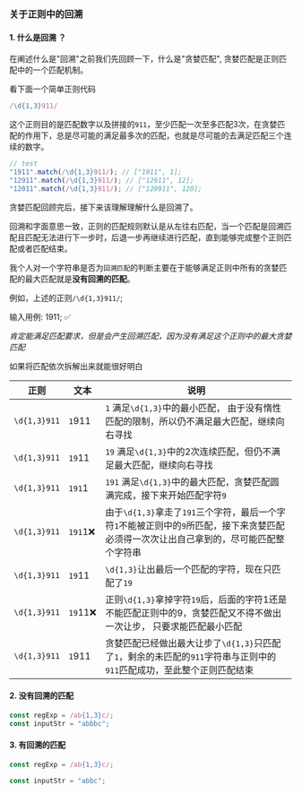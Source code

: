 ### 关于正则中的回溯


#### 1. 什么是回溯 ？

在阐述什么是"回溯"之前我们先回顾一下，什么是"贪婪匹配", 贪婪匹配是正则匹配中的一个匹配机制。

看下面一个简单正则代码

```js
/\d{1,3}911/
```

这个正则目的是匹配数字以及拼接的`911`，至少匹配一次至多匹配3次，在贪婪匹配的作用下，总是尽可能的满足最多次的匹配，也就是尽可能的去满足匹配三个连续的数字。

```js
// test
"1911".match(/\d{1,3}911/); // ["1911", 1];
"12911".match(/\d{1,3}911/); // ["12911", 12];
"12011".match(/\d{1,3}911/); // ["120911", 120];
```

贪婪匹配回顾完后，接下来该理解理解什么是回溯了。

回溯和字面意思一致，正则的匹配规则默认是从左往右匹配，当一个匹配是回溯匹配且匹配无法进行下一步时，后退一步再继续进行匹配，直到能够完成整个正则匹配或者匹配结束。

我个人对一个字符串是否为`回溯匹配`的判断主要在于能够满足正则中所有的贪婪匹配的最大匹配就是<strong>没有回溯的匹配</strong>。

例如，上述的正则`/\d{1,3}911/`;

输入用例: 1911; ✅ 

<i>肯定能满足匹配要求，但是会产生回溯匹配，因为没有满足这个正则中的最大贪婪匹配</i>

如果将匹配依次拆解出来就能很好明白

| 正则 | 文本 | 说明
| ------ | ------ | ------ |
| `\d{1,3}911` | `1`911 | `1` 满足`\d{1,3}`中的最小匹配， 由于没有惰性匹配的限制，所以仍不满足最大匹配，继续向右寻找 |
| `\d{1,3}911` | `19`11 | `19` 满足`\d{1,3}`中的2次连续匹配，但仍不满足最大匹配，继续向右寻找 |
| `\d{1,3}911` | `191`1 | `191` 满足`\d{1,3}`中的最大匹配，贪婪匹配圆满完成，接下来开始匹配字符`9`  |
| `\d{1,3}911` | `191`1❌ | 由于`\d{1,3}`拿走了`191`三个字符，最后一个字符`1`不能被正则中的`9`所匹配，接下来贪婪匹配必须得一次次让出自己拿到的，尽可能匹配整个字符串 |
| `\d{1,3}911` | `19`11  | `\d{1,3}`让出最后一个匹配的字符，现在只匹配了`19` |
| `\d{1,3}911` | `19`11❌  | 正则`\d{1,3}`拿掉字符`19`后，后面的字符1还是不能匹配正则中的9，贪婪匹配又不得不做出一次让步， 只要求能匹配最小匹配 |
| `\d{1,3}911` | `1`911  | 贪婪匹配已经做出最大让步了`\d{1,3}`只匹配了`1`，剩余的未匹配的`911`字符串与正则中的`911`匹配成功，至此整个正则匹配结束 |

#### 2. 没有回溯的匹配

```js
const regExp = /ab{1,3}c/;
const inputStr = "abbbc";
```

#### 3. 有回溯的匹配

```js
const regExp = /ab{1,3}c/;

const inputStr = "abbc";
```